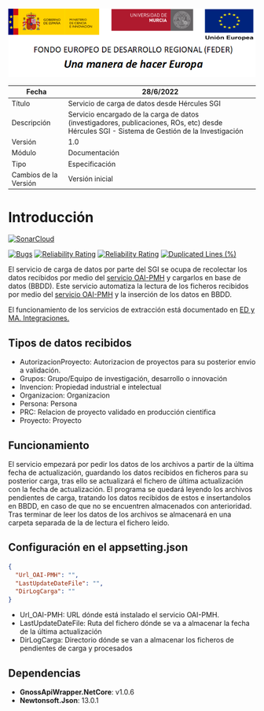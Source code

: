 ![](../../Docs/media/CabeceraDocumentosMD.png)

| Fecha         | 28/6/2022                                                   |
| ------------- | ------------------------------------------------------------ |
|Título|Servicio de carga de datos desde Hércules SGI| 
|Descripción|Servicio encargado de la  carga de datos (investigadores, publicaciones, ROs, etc) desde Hércules SGI - Sistema de Gestión de la Investigación|
|Versión|1.0|
|Módulo|Documentación|
|Tipo|Especificación|
|Cambios de la Versión|Versión inicial|

# Introducción
[![SonarCloud](https://sonarcloud.io/images/project_badges/sonarcloud-white.svg)](https://sonarcloud.io/summary/new_code?id=Hercules.CommonsEDMA.Harvester)

[![Bugs](https://sonarcloud.io/api/project_badges/measure?project=Hercules.CommonsEDMA.Harvester&metric=bugs)](https://sonarcloud.io/summary/new_code?id=Hercules.CommonsEDMA.Harvester)
[![Reliability Rating](https://sonarcloud.io/api/project_badges/measure?project=Hercules.CommonsEDMA.Harvester&metric=reliability_rating)](https://sonarcloud.io/summary/new_code?id=Hercules.CommonsEDMA.Harvester)
[![Reliability Rating](https://sonarcloud.io/api/project_badges/measure?project=Hercules.CommonsEDMA.Harvester&metric=reliability_rating)](https://sonarcloud.io/summary/new_code?id=Hercules.CommonsEDMA.Harvester)
[![Duplicated Lines (%)](https://sonarcloud.io/api/project_badges/measure?project=Hercules.CommonsEDMA.Harvester&metric=duplicated_lines_density)](https://sonarcloud.io/summary/new_code?id=Hercules.CommonsEDMA.Harvester)


El servicio de carga de datos por parte del SGI se ocupa de recolectar los datos recibidos por medio del [servicio OAI-PMH](https://github.com/HerculesCRUE/HerculesED/tree/main/src/Hercules.ED.OAI_PMH) y cargarlos en base de datos (BBDD). 
Este servicio automatiza la lectura de los ficheros recibidos por medio del [servicio OAI-PMH](https://github.com/HerculesCRUE/HerculesED/tree/main/src/Hercules.ED.OAI_PMH) y la inserción de los datos en BBDD.

El funcionamiento de los servicios de extracción está documentado en [ED y MA. Integraciones.](https://confluence.um.es/confluence/pages/viewpage.action?pageId=416055407)

## Tipos de datos recibidos
- AutorizacionProyecto: Autorizacion de proyectos para su posterior envio a validación.
- Grupos: Grupo/Equipo de investigación, desarrollo o innovación
- Invencion: Propiedad industrial e intelectual
- Organizacion: Organizacion
- Persona: Persona
- PRC: Relacion de proyecto validado en producción cientifica
- Proyecto: Proyecto

## Funcionamiento
El servicio empezará por pedir los datos de los archivos a partir de la última fecha de actualización, guardando los datos recibidos en ficheros para su posterior carga, tras ello se actualizará el fichero de última actualización con la fecha de actualización.
El programa se quedará leyendo los archivos pendientes de carga, tratando los datos recibidos de estos e insertandolos en BBDD, en caso de que no se encuentren almacenados con anterioridad. Tras terminar de leer los datos de los archivos se almacenará en una carpeta separada de la de lectura el fichero leido.


## Configuración en el appsetting.json
```json
{
  "Url_OAI-PMH": "",
  "LastUpdateDateFile": "",
  "DirLogCarga": ""
}
```
- Url_OAI-PMH: URL dónde está instalado el servicio OAI-PMH.
- LastUpdateDateFile: Ruta del fichero dónde se va a almacenar la fecha de la última actualización
- DirLogCarga: Directorio dónde se van a almacenar los ficheros de pendientes de carga y procesados

## Dependencias
- **GnossApiWrapper.NetCore**: v1.0.6
- **Newtonsoft.Json**: 13.0.1
